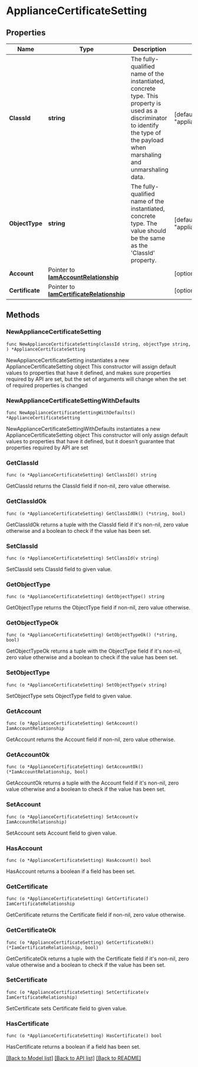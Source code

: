 # ApplianceCertificateSetting

## Properties

Name | Type | Description | Notes
------------ | ------------- | ------------- | -------------
**ClassId** | **string** | The fully-qualified name of the instantiated, concrete type. This property is used as a discriminator to identify the type of the payload when marshaling and unmarshaling data. | [default to "appliance.CertificateSetting"]
**ObjectType** | **string** | The fully-qualified name of the instantiated, concrete type. The value should be the same as the &#39;ClassId&#39; property. | [default to "appliance.CertificateSetting"]
**Account** | Pointer to [**IamAccountRelationship**](iam.Account.Relationship.md) |  | [optional] 
**Certificate** | Pointer to [**IamCertificateRelationship**](iam.Certificate.Relationship.md) |  | [optional] 

## Methods

### NewApplianceCertificateSetting

`func NewApplianceCertificateSetting(classId string, objectType string, ) *ApplianceCertificateSetting`

NewApplianceCertificateSetting instantiates a new ApplianceCertificateSetting object
This constructor will assign default values to properties that have it defined,
and makes sure properties required by API are set, but the set of arguments
will change when the set of required properties is changed

### NewApplianceCertificateSettingWithDefaults

`func NewApplianceCertificateSettingWithDefaults() *ApplianceCertificateSetting`

NewApplianceCertificateSettingWithDefaults instantiates a new ApplianceCertificateSetting object
This constructor will only assign default values to properties that have it defined,
but it doesn't guarantee that properties required by API are set

### GetClassId

`func (o *ApplianceCertificateSetting) GetClassId() string`

GetClassId returns the ClassId field if non-nil, zero value otherwise.

### GetClassIdOk

`func (o *ApplianceCertificateSetting) GetClassIdOk() (*string, bool)`

GetClassIdOk returns a tuple with the ClassId field if it's non-nil, zero value otherwise
and a boolean to check if the value has been set.

### SetClassId

`func (o *ApplianceCertificateSetting) SetClassId(v string)`

SetClassId sets ClassId field to given value.


### GetObjectType

`func (o *ApplianceCertificateSetting) GetObjectType() string`

GetObjectType returns the ObjectType field if non-nil, zero value otherwise.

### GetObjectTypeOk

`func (o *ApplianceCertificateSetting) GetObjectTypeOk() (*string, bool)`

GetObjectTypeOk returns a tuple with the ObjectType field if it's non-nil, zero value otherwise
and a boolean to check if the value has been set.

### SetObjectType

`func (o *ApplianceCertificateSetting) SetObjectType(v string)`

SetObjectType sets ObjectType field to given value.


### GetAccount

`func (o *ApplianceCertificateSetting) GetAccount() IamAccountRelationship`

GetAccount returns the Account field if non-nil, zero value otherwise.

### GetAccountOk

`func (o *ApplianceCertificateSetting) GetAccountOk() (*IamAccountRelationship, bool)`

GetAccountOk returns a tuple with the Account field if it's non-nil, zero value otherwise
and a boolean to check if the value has been set.

### SetAccount

`func (o *ApplianceCertificateSetting) SetAccount(v IamAccountRelationship)`

SetAccount sets Account field to given value.

### HasAccount

`func (o *ApplianceCertificateSetting) HasAccount() bool`

HasAccount returns a boolean if a field has been set.

### GetCertificate

`func (o *ApplianceCertificateSetting) GetCertificate() IamCertificateRelationship`

GetCertificate returns the Certificate field if non-nil, zero value otherwise.

### GetCertificateOk

`func (o *ApplianceCertificateSetting) GetCertificateOk() (*IamCertificateRelationship, bool)`

GetCertificateOk returns a tuple with the Certificate field if it's non-nil, zero value otherwise
and a boolean to check if the value has been set.

### SetCertificate

`func (o *ApplianceCertificateSetting) SetCertificate(v IamCertificateRelationship)`

SetCertificate sets Certificate field to given value.

### HasCertificate

`func (o *ApplianceCertificateSetting) HasCertificate() bool`

HasCertificate returns a boolean if a field has been set.


[[Back to Model list]](../README.md#documentation-for-models) [[Back to API list]](../README.md#documentation-for-api-endpoints) [[Back to README]](../README.md)


